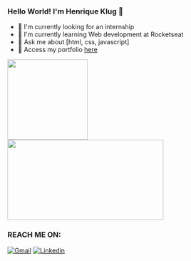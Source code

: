 ### Hello World! I'm Henrique Klug 👋

- 🔭 I'm currently looking for an internship
- 🌱 I'm currently learning Web development at Rocketseat
- 💬 Ask me about [html, css, javascript]
- 🔗 Access my portfolio <a href="https://hklug001.github.io/Portfolio/" target="_blank">here</a>

<div>
     <img height="180em" src="https://github-readme-stats.vercel.app/api?username=Hklug001&theme=tokyonight">
     <img height="180em" width="350px" src="https://github-readme-stats.vercel.app/api/top-langs/?username=Hklug001&layout=compact&langs_count=7&theme=tokyonight">
</div>

 ### REACH ME ON: 
 [![Gmail](https://img.shields.io/badge/Gmail-D14836?style=for-the-badge&logo=gmail&logoColor=white)](mailto:henriqueklug@gmail.com) 
 [![Linkedin](https://img.shields.io/badge/-LinkedIn-%230077B5?style=for-the-badge&logo=linkedin&logoColor=white)](https://www.linkedin.com/in/henrique-klug)<br>
